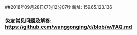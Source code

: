 ##2018年09月28日07时12分07秒 新址: 159.65.123.136
### 兔友常见问题及解答: https://github.com/wanggonging/d/blob/w/FAQ.md
